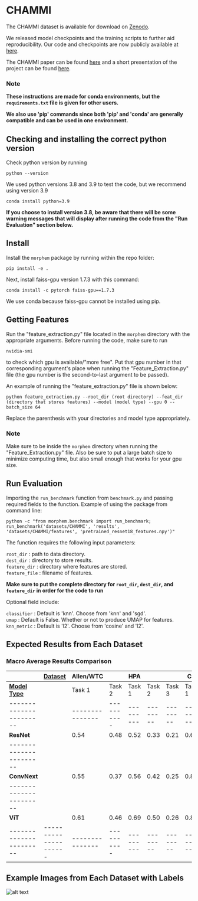 # CHAMMI

The CHAMMI dataset is available for download on [Zenodo](https://zenodo.org/record/7988357).

We released model checkpoints and the training scripts to further aid reproducibility. 
Our code and checkpoints are now publicly available at [here](https://github.com/chaudatascience/channel_adaptive_models).

The CHAMMI paper can be found [here](https://arxiv.org/pdf/2310.19224.pdf) and a short presentation of 
the project can be found [here](https://neurips.cc/virtual/2023/poster/73620).

### Note

**These instructions are made for conda environments, but the `requirements.txt` file is given for other users.**

**We also use 'pip' commands since both 'pip' and 'conda' are generally compatible and can be used in one 
environment.**


## Checking and installing the correct python version

Check python version by running
```
python --version
```

We used python versions 3.8 and 3.9 to test the code, but we recommend using version 3.9
```
conda install python=3.9
```

**If you choose to install version 3.8, be aware that there will be some warning messages that will 
display after running the code from the "Run Evaluation" section below.**


## Install

Install the `morphem` package by running within the repo folder:
```
pip install -e .
```

Next, install faiss-gpu version 1.7.3 with this command:
```
conda install -c pytorch faiss-gpu==1.7.3
```

We use conda because faiss-gpu cannot be installed using pip.


## Getting Features

Run the "feature_extraction.py" file located in the `morphem` directory with the appropriate arguments. Before running the code, make sure to run
```
nvidia-smi
```
to check which gpu is available/"more free". Put that gpu number in that corresponding argument's place when running the "Feature_Extraction.py" file (the gpu number is the second-to-last argument to be passed).

An example of running the "feature_extraction.py" file is shown below:
```
python feature_extraction.py --root_dir (root directory) --feat_dir (directory that stores features) --model (model type) --gpu 0 --batch_size 64
```

Replace the parenthesis with your directories and model type appropriately.


### Note

Make sure to be inside the `morphem` directory when running the "Feature_Extraction.py" file.
Also be sure to put a large batch size to minimize computing time, but also small enough that works for your gpu size.


## Run Evaluation 

Importing the `run_benchmark` function from `benchmark.py` and passing required fields to the function.
Example of using the package from command line:
```
python -c "from morphem.benchmark import run_benchmark; 
run_benchmark('datasets/CHAMMI', 'results', 
'datasets/CHAMMI/features', 'pretrained_resnet18_features.npy')"
```
The function requires the following input parameters:  

`root_dir` : path to data directory.  
`dest_dir` : directory to store results.  
`feature_dir` : directory where features are stored.  
`feature_file` : filename of features.

**Make sure to put the complete directory for **`root_dir`, `dest_dir`,** and **`feature_dir`** in order
for the code to run**


Optional field include:  

`classifier` : Default is 'knn'. Choose from 'knn' and 'sgd'.  
`umap` : Default is False. Whether or not to produce UMAP for features. 
`knn_metric` : Default is 'l2'. Choose from 'cosine' and 'l2'.

## Expected Results from Each Dataset
### Macro Average Results Comparison
|                       | <u>**Dataset**</u>  | **Allen/WTC** |          | **HPA** |        |        | **CP** |        |        |        |
|-----------------------|---------------------|---------------|----------|---------|--------|--------|--------|--------|--------|--------|
| <u>**Model Type**</u> |                     |    Task 1     |  Task 2  |  Task 1 | Task 2 | Task 3 | Task 1 | Task 2 | Task 3 | Task 4 |
|-----------------------|                     |---------------|----------|---------|--------|--------|--------|--------|--------|--------|
| **ResNet**            |                     |      0.54     |  0.48    |   0.52  |  0.33  |  0.21  |  0.63  |  0.33  |  0.27  |  0.09  | 
|-----------------------|
| **ConvNext**          |                     |      0.55     |  0.37    |   0.56  |  0.42  |  0.25  |  0.84  |  0.48  |  0.32  |  0.14  |   
|-----------------------|
| **ViT**               |                     |      0.61     |  0.46    |   0.69  |  0.50  |  0.26  |  0.81  |  0.46  |  0.24  |  0.11  |
|-----------------------|---------------------|---------------|----------|---------|--------|--------|--------|--------|--------|--------|                  


## Example Images from Each Dataset with Labels
![alt text](https://github.com/broadinstitute/MorphEm/blob/main/example_image.png)
